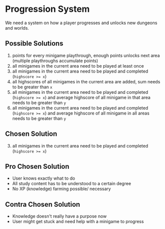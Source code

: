 # Progression System

We need a system on how a player progresses and unlocks new dungeons and worlds.

## Possible Solutions

1. points for every minigame playthrough, enough points unlocks next area (multiple playthroughs accumulate points)
2. all minigames in the current area need to be played at least once
3. all minigames in the current area need to be played and completed (`highscore >= x`)
4. all highscores of all minigames in the current area are added, sum needs to be greater than `x`
5. all minigames in the current area need to be played and completed (`highscore >= x`) and average highscore of all minigame in that area needs to be greater than `y`
6. all minigames in the current area need to be played and completed (`highscore >= x`) and average highscore of all minigame in all areas needs to be greater than `y`

## Chosen Solution

3. all minigames in the current area need to be played and completed (`highscore >= x`)

## Pro Chosen Solution

- User knows exactly what to do
- All study content has to be understood to a certain degree
- No XP (knowledge) farming possible/ necessary

## Contra Chosen Solution

- Knowledge doesn't really have a purpose now
- User might get stuck and need help with a minigame to progress
